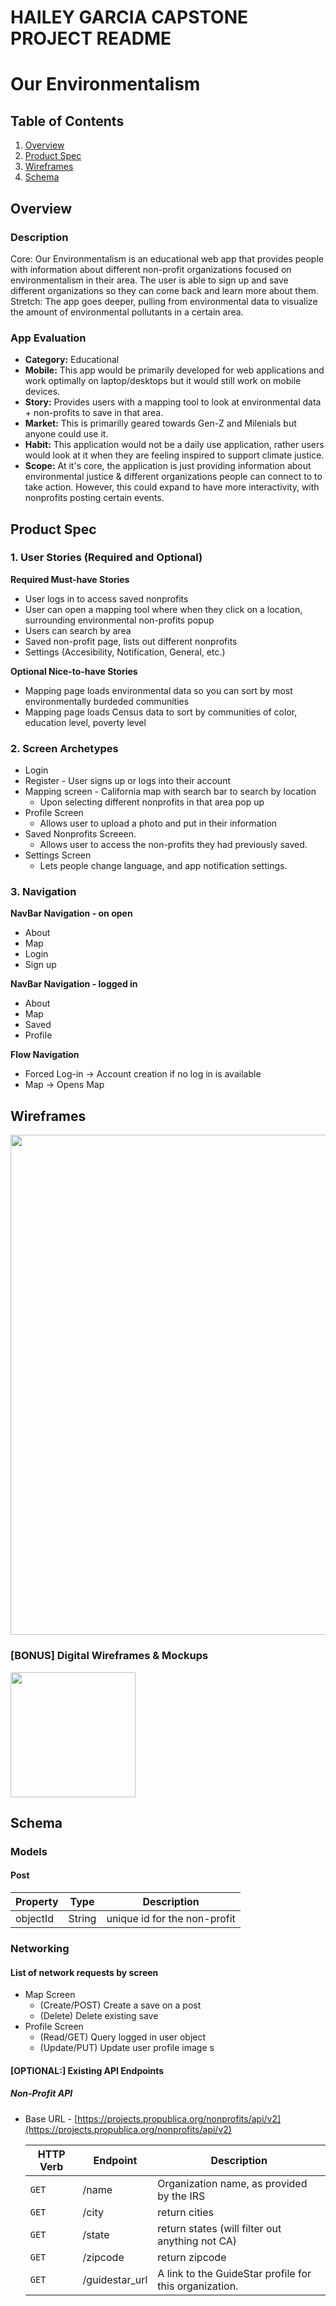 # HAILEY GARCIA CAPSTONE PROJECT README

# Our Environmentalism

## Table of Contents
1. [Overview](#Overview)
1. [Product Spec](#Product-Spec)
1. [Wireframes](#Wireframes)
1. [Schema](#Schema)

## Overview
### Description
Core: Our Environmentalism is an educational web app that provides people with information about different non-profit organizations focused on environmentalism in their area. The user is able to sign up and save different organizations so they can come back and learn more about them. 
Stretch: The app goes deeper, pulling from environmental data to visualize the amount of environmental pollutants in a certain area. 

### App Evaluation
- **Category:** Educational
- **Mobile:** This app would be primarily developed for web applications and work optimally on laptop/desktops but it would still work on mobile devices. 
- **Story:** Provides users with a mapping tool to look at environmental data + non-profits to save in that area. 
- **Market:** This is primarilly geared towards Gen-Z and Milenials but anyone could use it. 
- **Habit:** This application would not be a daily use application, rather users would look at it when they are feeling inspired to support climate justice. 
- **Scope:** At it's core, the application is just providing information about environmental justice & different organizations people can connect to to take action. However, this could expand to have more interactivity, with nonprofits posting certain events. 

## Product Spec
### 1. User Stories (Required and Optional)

**Required Must-have Stories**

* User logs in to access saved nonprofits
* User can open a mapping tool where when they click on a location, surrounding environmental non-profits popup
* Users can search by area
* Saved non-profit page, lists out different nonprofits 
* Settings (Accesibility, Notification, General, etc.)

**Optional Nice-to-have Stories**

* Mapping page loads environmental data so you can sort by most environmentally burdeded communities
* Mapping page loads Census data to sort by communities of color, education level, poverty level 

### 2. Screen Archetypes

* Login 
* Register - User signs up or logs into their account
* Mapping screen - California map with search bar to search by location 
   * Upon selecting different nonprofits in that area pop up 
* Profile Screen 
   * Allows user to upload a photo and put in their information
* Saved Nonprofits Screeen.
   * Allows user to access the non-profits they had previously saved. 
* Settings Screen
   * Lets people change language, and app notification settings.

### 3. Navigation

**NavBar Navigation - on open** 
* About
* Map
* Login
* Sign up

**NavBar Navigation - logged in** 
* About
* Map
* Saved
* Profile

**Flow Navigation** 
* Forced Log-in -> Account creation if no log in is available
* Map -> Opens Map

## Wireframes
<img src="/image/capstone.png" width=800><br>

### [BONUS] Digital Wireframes & Mockups
<img src="/image/capstone2.png" height=200>


## Schema 
### Models
#### Post

   | Property      | Type     | Description |
   | ------------- | -------- | ------------|
   | objectId      | String   | unique id for the non-profit |

### Networking
#### List of network requests by screen
   - Map Screen
      - (Create/POST) Create a save on a post
      - (Delete) Delete existing save
   - Profile Screen
      - (Read/GET) Query logged in user object
      - (Update/PUT) Update user profile image
   s
#### [OPTIONAL:] Existing API Endpoints

##### Non-Profit API
- Base URL - [https://projects.propublica.org/nonprofits/api/v2](https://projects.propublica.org/nonprofits/api/v2)

   HTTP Verb | Endpoint | Description
   ----------|----------|------------
    `GET`    | /name | Organization name, as provided by the IRS	
    `GET`    | /city | return cities
    `GET`    | /state   | return states (will filter out anything not CA)
    `GET`    | /zipcode | return zipcode
    `GET`    | /guidestar_url | A link to the GuideStar profile for this organization.	

